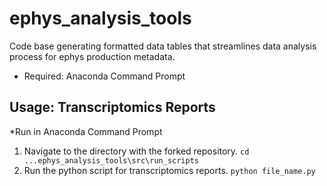# ephys_analysis_tools
Code base generating formatted data tables that streamlines data analysis process for ephys production metadata.
- Required: Anaconda Command Prompt

## Usage: Transcriptomics Reports
*Run in Anaconda Command Prompt
1) Navigate to the directory with the forked repository.
`cd ...ephys_analysis_tools\src\run_scripts`
2) Run the python script for transcriptomics reports.
`python file_name.py`
